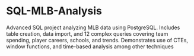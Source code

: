 # SQL-MLB-Analysis
Advanced SQL project analyzing MLB data using PostgreSQL. Includes table creation, data import, and 12 complex queries covering team spending, player careers, schools, and trends. Demonstrates use of CTEs, window functions, and time-based analysis among other techniques
